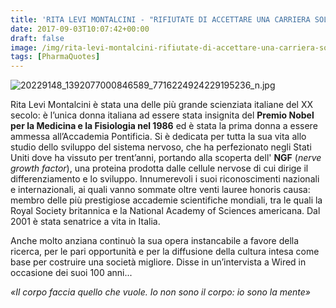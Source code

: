 ```yaml
---
title: 'RITA LEVI MONTALCINI - "RIFIUTATE DI ACCETTARE UNA CARRIERA SOLO PERCHE'' VI ASSICURA UNA PENSIONE. LA MIGLIORE PENSIONE E'' IL POSSESSO DI UN CERVELLO IN PIENA ATTIVITA'' CHE VI PERMETTA DI CONTINUARE A PENSARE ''USQUE AD FINEM'', ''FINO ALLA FINE''"'
date: 2017-09-03T10:07:42+00:00
draft: false
image: /img/rita-levi-montalcini-rifiutate-di-accettare-una-carriera-solo-perche-vi-assicura-una-pensione-la-migliore-pensione-e-il-possesso-di-un-cervello-in-piena-attivita-che-vi-permetta-di-continua.md/20229148_1392077000846589_7716224924229195236_n.jpg
tags: [PharmaQuotes]
---
```


![20229148_1392077000846589_7716224924229195236_n.jpg](/img/rita-levi-montalcini-rifiutate-di-accettare-una-carriera-solo-perche-vi-assicura-una-pensione-la-migliore-pensione-e-il-possesso-di-un-cervello-in-piena-attivita-che-vi-permetta-di-continua.md/20229148_1392077000846589_7716224924229195236_n.jpg)

Rita Levi Montalcini è stata una delle più grande scienziata italiane del XX secolo: è l’unica donna italiana ad essere stata insignita del **Premio Nobel per la Medicina e la Fisiologia nel 1986** ed è stata la prima donna a essere ammessa all’Accademia Pontificia. Si è dedicata per tutta la sua vita allo studio dello sviluppo del sistema nervoso, che ha perfezionato negli Stati Uniti dove ha vissuto per trent’anni, portando alla scoperta dell' **NGF** (_nerve growth factor_), una proteina prodotta dalle cellule nervose di cui dirige il differenziamento e lo sviluppo. Innumerevoli i suoi riconoscimenti nazionali e internazionali, ai quali vanno sommate oltre venti lauree honoris causa: membro delle più prestigiose accademie scientifiche mondiali, tra le quali la Royal Society britannica e la National Academy of Sciences americana. Dal 2001 è stata senatrice a vita in Italia.

Anche molto anziana continuò la sua opera instancabile a favore della ricerca, per le pari opportunità e per la diffusione della cultura intesa come base per costruire una società migliore. Disse in un’intervista a Wired in occasione dei suoi 100 anni...

_«Il corpo faccia quello che vuole. Io non sono il corpo: io sono la mente»_